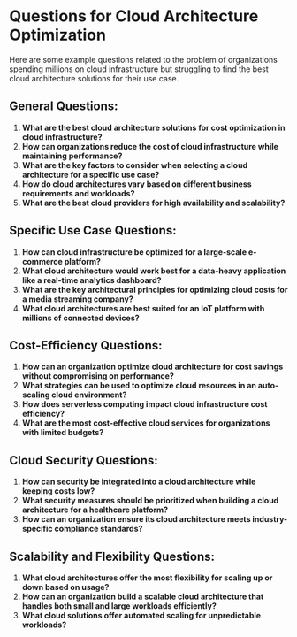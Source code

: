 # Questions for Cloud Architecture Optimization

Here are some example questions related to the problem of organizations spending millions on cloud infrastructure but struggling to find the best cloud architecture solutions for their use case.

## General Questions:
1. **What are the best cloud architecture solutions for cost optimization in cloud infrastructure?**
2. **How can organizations reduce the cost of cloud infrastructure while maintaining performance?**
3. **What are the key factors to consider when selecting a cloud architecture for a specific use case?**
4. **How do cloud architectures vary based on different business requirements and workloads?**
5. **What are the best cloud providers for high availability and scalability?**

## Specific Use Case Questions:
1. **How can cloud infrastructure be optimized for a large-scale e-commerce platform?**
2. **What cloud architecture would work best for a data-heavy application like a real-time analytics dashboard?**
3. **What are the key architectural principles for optimizing cloud costs for a media streaming company?**
4. **What cloud architectures are best suited for an IoT platform with millions of connected devices?**

## Cost-Efficiency Questions:
1. **How can an organization optimize cloud architecture for cost savings without compromising on performance?**
2. **What strategies can be used to optimize cloud resources in an auto-scaling cloud environment?**
3. **How does serverless computing impact cloud infrastructure cost efficiency?**
4. **What are the most cost-effective cloud services for organizations with limited budgets?**

## Cloud Security Questions:
1. **How can security be integrated into a cloud architecture while keeping costs low?**
2. **What security measures should be prioritized when building a cloud architecture for a healthcare platform?**
3. **How can an organization ensure its cloud architecture meets industry-specific compliance standards?**

## Scalability and Flexibility Questions:
1. **What cloud architectures offer the most flexibility for scaling up or down based on usage?**
2. **How can an organization build a scalable cloud architecture that handles both small and large workloads efficiently?**
3. **What cloud solutions offer automated scaling for unpredictable workloads?**
